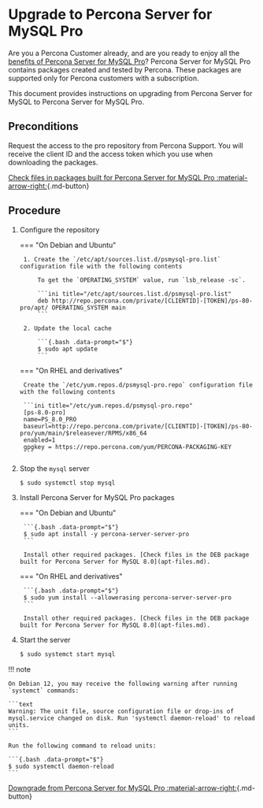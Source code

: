 # Upgrade to Percona Server for MySQL Pro

Are you a Percona Customer already, and are you ready to enjoy all the [benefits of Percona Server for MySQL Pro](psmysql-pro.md)? Percona Server for MySQL Pro contains packages created and tested by Percona. These packages are supported only for Percona customers with a subscription.

This document provides instructions on upgrading from Percona Server for MySQL to Percona Server for MySQL Pro.

## Preconditions 

Request the access to the pro repository from Percona Support. You will receive the client ID and the access token which you use when downloading the packages.

[Check files in packages built for Percona Server for MySQL Pro :material-arrow-right:](pro-files.md){.md-button}

## Procedure

1. Configure the repository

    === "On Debian and Ubuntu"

        1. Create the `/etc/apt/sources.list.d/psmysql-pro.list` configuration file with the following contents

            To get the `OPERATING_SYSTEM` value, run `lsb_release -sc`.

            ```ini title="/etc/apt/sources.list.d/psmysql-pro.list"
            deb http://repo.percona.com/private/[CLIENTID]-[TOKEN]/ps-80-pro/apt/ OPERATING_SYSTEM main
            ```

        2. Update the local cache

            ```{.bash .data-prompt="$"}
            $ sudo apt update
            ```

    === "On RHEL and derivatives"

        Create the `/etc/yum.repos.d/psmysql-pro.repo` configuration file with the following contents

        ```ini title="/etc/yum.repos.d/psmysql-pro.repo"
        [ps-8.0-pro]
        name=PS_8.0_PRO
        baseurl=http://repo.percona.com/private/[CLIENTID]-[TOKEN]/ps-80-pro/yum/main/$releasever/RPMS/x86_64
        enabled=1
        gpgkey = https://repo.percona.com/yum/PERCONA-PACKAGING-KEY
        ```

2. Stop the `mysql` server

    ```{.bash data-prompt="$"}
    $ sudo systemctl stop mysql
    ```

3. Install Percona Server for MySQL Pro packages

    === "On Debian and Ubuntu"

        ```{.bash .data-prompt="$"}
        $ sudo apt install -y percona-server-server-pro
        ```

        Install other required packages. [Check files in the DEB package built for Percona Server for MySQL 8.0](apt-files.md).

    === "On RHEL and derivatives"

        ```{.bash .data-prompt="$"}
        $ sudo yum install --allowerasing percona-server-server-pro
        ```
        
        Install other required packages. [Check files in the DEB package built for Percona Server for MySQL 8.0](apt-files.md).

4. Start the server
    
    ```{.bash .data-prompt="$"}
    $ sudo systemct start mysql
    ```

!!! note

    On Debian 12, you may receive the following warning after running `systemct` commands:
    
    ```text
    Warning: The unit file, source configuration file or drop-ins of mysql.service changed on disk. Run 'systemctl daemon-reload' to reload units.
    ```
    
    Run the following command to reload units:

    ```{.bash .data-prompt="$"}
    $ sudo systemctl daemon-reload
    ```

[Downgrade from Percona Server for MySQL Pro :material-arrow-right:](downgrade-from-pro.md){.md-button}
